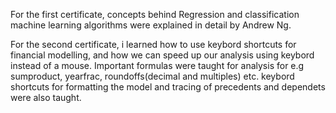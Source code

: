 For the first certificate, concepts behind Regression and classification machine learning algorithms were explained in detail by Andrew Ng. 

For the second certificate, i learned how to use keybord shortcuts for financial modelling, and how we can speed up our analysis using keybord instead of a mouse. Important formulas were taught for analysis for e.g sumproduct, yearfrac, roundoffs(decimal and multiples) etc. keybord shortcuts for formatting the model and tracing of precedents and dependets were also taught.
